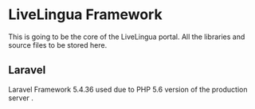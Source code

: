 # LiveLingua Framework

This is going to be the core of the LiveLingua portal. All the libraries and source files to be stored here.

## Laravel
Laravel Framework 5.4.36 used due to PHP 5.6 version of the production server .
